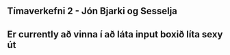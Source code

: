 ## Tímaverkefni 2 - Jón Bjarki og Sesselja

## Er currently að vinna í að láta input boxið líta sexy út